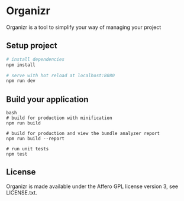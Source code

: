 # Organizr

Organizr is a tool to simplify your way of managing your project


## Setup project

``` bash
# install dependencies
npm install

# serve with hot reload at localhost:8080
npm run dev
```

## Build your application

```
bash
# build for production with minification
npm run build

# build for production and view the bundle analyzer report
npm run build --report

# run unit tests
npm test
```

## License

Organizr is made available under the Affero GPL license version 3, see LICENSE.txt.
